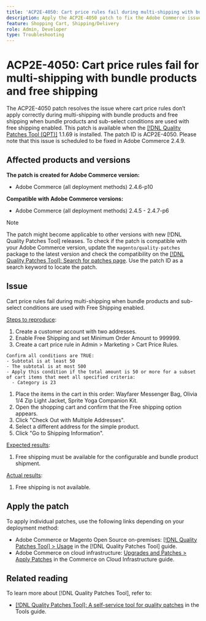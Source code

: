 ```yaml
---
title: 'ACP2E-4050: Cart price rules fail during multi-shipping with bundle products and free shipping'
description: Apply the ACP2E-4050 patch to fix the Adobe Commerce issue where Free Shipping is not applied when using Multiple Addresses checkout with specific cart rule conditions and products with specific prices.
feature: Shopping Cart, Shipping/Delivery
role: Admin, Developer
type: Troubleshooting 
---
```


# ACP2E-4050: Cart price rules fail for multi-shipping with bundle products and free shipping

The ACP2E-4050 patch resolves the issue where cart price rules don’t apply correctly during multi-shipping with bundle products and free shipping when bundle products and sub-select conditions are used with free shipping enabled. This patch is available when the [[!DNL Quality Patches Tool (QPT)]](/help/tools/quality-patches-tool/quality-patches-tool-to-self-serve-quality-patches.md) 1.1.69 is installed. The patch ID is ACP2E-4050. Please note that this issue is scheduled to be fixed in Adobe Commerce 2.4.9.

## Affected products and versions

**The patch is created for Adobe Commerce version:**

* Adobe Commerce (all deployment methods) 2.4.6-p10

**Compatible with Adobe Commerce versions:**

* Adobe Commerce (all deployment methods) 2.4.5 - 2.4.7-p6

>[!NOTE]
>
>The patch might become applicable to other versions with new [!DNL Quality Patches Tool] releases. To check if the patch is compatible with your Adobe Commerce version, update the `magento/quality-patches` package to the latest version and check the compatibility on the [[!DNL Quality Patches Tool]: Search for patches page](https://experienceleague.adobe.com/tools/commerce-quality-patches/index.html). Use the patch ID as a search keyword to locate the patch.

## Issue

Cart price rules fail during multi-shipping when bundle products and sub-select conditions are used with Free Shipping enabled.

<u>Steps to reproduce</u>:

1. Create a customer account with two addresses.
1. Enable Free Shipping and set Minimum Order Amount to 999999.
1. Create a cart price rule in Admin > Marketing > Cart Price Rules.

```
Confirm all conditions are TRUE:
- Subtotal is at least 50
- The subtotal is at most 500
- Apply this condition if the total amount is 50 or more for a subset of cart items that meet all specified criteria:
  - Category is 23
```

1. Place the items in the cart in this order: Wayfarer Messenger Bag, Olivia 1/4 Zip Light Jacket, Sprite Yoga Companion Kit.
1. Open the shopping cart and confirm that the Free shipping option appears.
1. Click "Check Out with Multiple Addresses".
1. Select a different address for the simple product.
1. Click "Go to Shipping Information".

<u>Expected results</u>:

1. Free shipping must be available for the configurable and bundle product shipment.

<u>Actual results</u>:

1. Free shipping is not available.

## Apply the patch

To apply individual patches, use the following links depending on your deployment method:

* Adobe Commerce or Magento Open Source on-premises: [[!DNL Quality Patches Tool] > Usage](/help/tools/quality-patches-tool/usage.md) in the [!DNL Quality Patches Tool] guide.
* Adobe Commerce on cloud infrastructure: [Upgrades and Patches > Apply Patches](https://experienceleague.adobe.com/docs/commerce-cloud-service/user-guide/develop/upgrade/apply-patches.html) in the Commerce on Cloud Infrastructure guide.

## Related reading

To learn more about [!DNL Quality Patches Tool], refer to:

* [[!DNL Quality Patches Tool]: A self-service tool for quality patches](/help/tools/quality-patches-tool/quality-patches-tool-to-self-serve-quality-patches.md) in the Tools guide.

